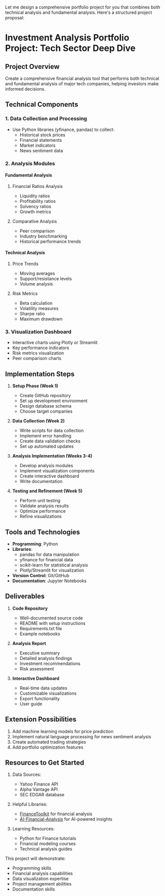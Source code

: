 Let me design a comprehensive portfolio project for you that combines both technical analysis and fundamental analysis. Here's a structured project proposal:

# Investment Analysis Portfolio Project: Tech Sector Deep Dive

## Project Overview
Create a comprehensive financial analysis tool that performs both technical and fundamental analysis of major tech companies, helping investors make informed decisions.

## Technical Components

### 1. Data Collection and Processing
- Use Python libraries (yfinance, pandas) to collect:
  - Historical stock prices
  - Financial statements
  - Market indicators
  - News sentiment data

### 2. Analysis Modules

#### Fundamental Analysis
1. Financial Ratios Analysis
   - Liquidity ratios
   - Profitability ratios
   - Solvency ratios
   - Growth metrics

2. Comparative Analysis
   - Peer comparison
   - Industry benchmarking
   - Historical performance trends

#### Technical Analysis
1. Price Trends
   - Moving averages
   - Support/resistance levels
   - Volume analysis

2. Risk Metrics
   - Beta calculation
   - Volatility measures
   - Sharpe ratio
   - Maximum drawdown

### 3. Visualization Dashboard
- Interactive charts using Plotly or Streamlit
- Key performance indicators
- Risk metrics visualization
- Peer comparison charts

## Implementation Steps

1. **Setup Phase (Week 1)**
   - Create GitHub repository
   - Set up development environment
   - Design database schema
   - Choose target companies

2. **Data Collection (Week 2)**
   - Write scripts for data collection
   - Implement error handling
   - Create data validation checks
   - Set up automated updates

3. **Analysis Implementation (Weeks 3-4)**
   - Develop analysis modules
   - Implement visualization components
   - Create interactive dashboard
   - Write documentation

4. **Testing and Refinement (Week 5)**
   - Perform unit testing
   - Validate analysis results
   - Optimize performance
   - Refine visualizations

## Tools and Technologies
- **Programming**: Python
- **Libraries**: 
  - pandas for data manipulation
  - yfinance for financial data
  - scikit-learn for statistical analysis
  - Plotly/Streamlit for visualization
- **Version Control**: Git/GitHub
- **Documentation**: Jupyter Notebooks

## Deliverables

1. **Code Repository**
   - Well-documented source code
   - README with setup instructions
   - Requirements.txt file
   - Example notebooks

2. **Analysis Report**
   - Executive summary
   - Detailed analysis findings
   - Investment recommendations
   - Risk assessment

3. **Interactive Dashboard**
   - Real-time data updates
   - Customizable visualizations
   - Export functionality
   - User guide

## Extension Possibilities
1. Add machine learning models for price prediction
2. Implement natural language processing for news sentiment analysis
3. Create automated trading strategies
4. Add portfolio optimization features

## Resources to Get Started

1. Data Sources:
   - Yahoo Finance API
   - Alpha Vantage API
   - SEC EDGAR database

2. Helpful Libraries:
   - [FinanceToolkit](https://github.com/JerBouma/FinanceToolkit) for financial analysis
   - [AI-Financial-Analysis](https://github.com/austin-starks/AI-Financial-Analysis) for AI-powered insights

3. Learning Resources:
   - Python for Finance tutorials
   - Financial modeling courses
   - Technical analysis guides

This project will demonstrate:
- Programming skills
- Financial analysis capabilities
- Data visualization expertise
- Project management abilities
- Documentation skills

